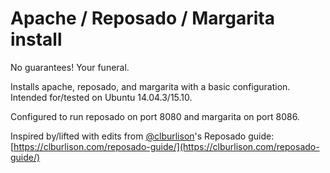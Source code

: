 # Apache / Reposado / Margarita install

No guarantees! Your funeral.

Installs apache, reposado, and margarita with a basic configuration. Intended for/tested on Ubuntu 14.04.3/15.10. 

Configured to run reposado on port 8080 and margarita on port 8086.

Inspired by/lifted with edits from [@clburlison](https://github.com/clburlison)'s Reposado guide: [https://clburlison.com/reposado-guide/](https://clburlison.com/reposado-guide/)
